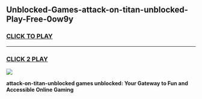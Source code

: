 
## Unblocked-Games-attack-on-titan-unblocked-Play-Free-0ow9y
<h3>
<a href="https://premium76.site?title=attack-on-titan-unblocked&ref=23A">CLICK TO PLAY</a></h3>
<hr>

<h3>
<a href="https://premium76.site?title=attack-on-titan-unblocked&ref=23A">CLICK 2 PLAY</a>
  
</h3>

<a href="https://premium76.site?title=attack-on-titan-unblocked&ref=23A"><img src="https://clearcache.store/games.png"></a>


**attack-on-titan-unblocked games unblocked: Your Gateway to Fun and Accessible Online Gaming**
